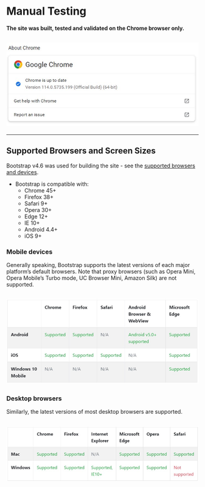 # Manual Testing

**The site was built, tested and validated on the Chrome browser only.**

<h2 align="left"><img src="docs/pictures/chrome.jpg"></h2>


---

## Supported Browsers and Screen Sizes

Bootstrap v4.6 was used for building the site - see the [supported browsers and devices](https://getbootstrap.com/docs/4.6/getting-started/browsers-devices/).
* Bootstrap is compatible with:
    - Chrome 45+
    - Firefox 38+
    - Safari 9+
    - Opera 30+
    - Edge 12+
    - IE 10+
    - Android 4.4+
    - iOS 9+

### Mobile devices

Generally speaking, Bootstrap supports the latest versions of each major platform’s default browsers. Note that proxy browsers (such as Opera Mini, Opera Mobile’s Turbo mode, UC Browser Mini, Amazon Silk) are not supported.

<h2 align="left"><img src="docs/pictures/bootstrap-mobile.jpg"></h2>

### Desktop browsers

Similarly, the latest versions of most desktop browsers are supported.

<h2 align="left"><img src="docs/pictures/bootstrap-desktop.jpg"></h2>
